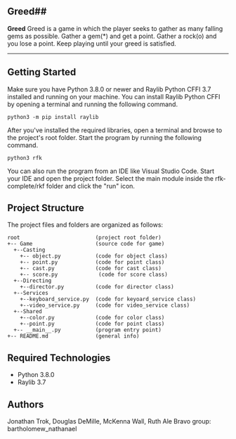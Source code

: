 
## Greed##

**Greed** 
Greed is a game in which the player seeks to gather as many falling gems as possible. Gather a gem(*) and get a point. Gather a rock(o) and you lose a point. Keep playing until your greed is satisfied.

---
## Getting Started

Make sure you have Python 3.8.0 or newer and Raylib Python CFFI 3.7 installed and running on your machine. You can install Raylib Python CFFI by opening a terminal and running the following command.
```
python3 -m pip install raylib
```
After you've installed the required libraries, open a terminal and browse to the project's root folder. Start the program by running the following command.
```
python3 rfk 
```
You can also run the program from an IDE like Visual Studio Code. Start your IDE and open the 
project folder. Select the main module inside the rfk-complete/rkf folder and click the "run" icon.



## Project Structure
The project files and folders are organized as follows:
```
root                        (project root folder)
+-- Game                    (source code for game)
  +--Casting           
    +-- object.py           (code for object class)
    +-- point.py            (code for point class)
    +-- cast.py             (code for cast class)
    +-- score.py             (code for score class)
  +--Directing          
    +--director.py          (code for director class)
  +--Services
    +--keyboard_service.py  (code for keyoard_service class)
    +--video_service.py     (code for video_service class)
  +--Shared
    +--color.py             (code for color class)
    +--point.py             (code for point class)
  +-- __main__.py           (program entry point)
+-- README.md               (general info)
``` 

## Required Technologies
* Python 3.8.0
* Raylib 3.7

## Authors
Jonathan Trok, Douglas DeMille, McKenna Wall, Ruth Ale Bravo 
group: bartholomew_nathanael